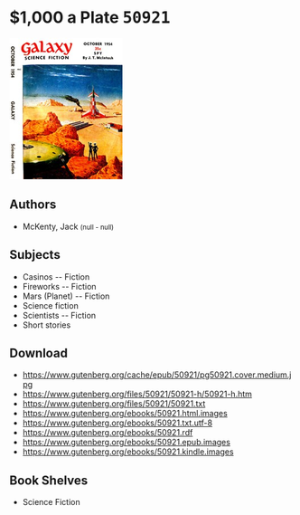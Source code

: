 # $1,000 a Plate <kbd>50921</kbd>

![](./cover.medium.jpg "")

## Authors


 - McKenty, Jack <small>(null - null)</small>

## Subjects


 - Casinos -- Fiction
 - Fireworks -- Fiction
 - Mars (Planet) -- Fiction
 - Science fiction
 - Scientists -- Fiction
 - Short stories

## Download


 - https://www.gutenberg.org/cache/epub/50921/pg50921.cover.medium.jpg
 - https://www.gutenberg.org/files/50921/50921-h/50921-h.htm
 - https://www.gutenberg.org/files/50921/50921.txt
 - https://www.gutenberg.org/ebooks/50921.html.images
 - https://www.gutenberg.org/ebooks/50921.txt.utf-8
 - https://www.gutenberg.org/ebooks/50921.rdf
 - https://www.gutenberg.org/ebooks/50921.epub.images
 - https://www.gutenberg.org/ebooks/50921.kindle.images

## Book Shelves


 - Science Fiction
